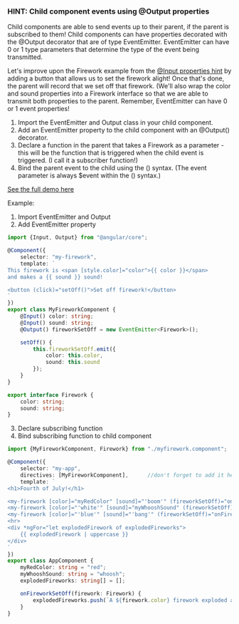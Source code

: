 ### HINT: Child component events using @Output properties

Child components are able to send events up to their parent, if the parent is subscribed to them!  Child components can have properties decorated with the @Output decorator that are of type EventEmitter.  EventEmitter can have 0 or 1 type parameters that determine the type of the event being transmitted.

Let's improve upon the Firework example from the [@Input properties hint](inputproperties.md) by adding a button that allows us to set the firework alight!  Once that's done, the parent will record that we set off that firework.  (We'll also wrap the color and sound properties into a Firework interface so that we are able to transmit both properties to the parent.  Remember, EventEmitter can have 0 or 1 event properties!

1. Import the EventEmitter and Output class in your child component.
2. Add an EventEmitter property to the child component with an @Output() decorator.
3. Declare a function in the parent that takes a Firework as a parameter - this will be the function that is triggered when the child event is triggered.  (I call it a subscriber function!)
4. Bind the parent event to the child using the () syntax.  (The event parameter is always $event within the () syntax.)

[See the full demo here](http://plnkr.co/edit/D0Id3ZZo3U1IhAhxVoop?p=preview)

Example:

1. Import EventEmitter and Output
2. Add EventEmitter property

```typescript
import {Input, Output} from "@angular/core";

@Component({
	selector: "my-firework",
	template: `
This firework is <span [style.color]="color">{{ color }}</span>
and makes a {{ sound }} sound!

<button (click)="setOff()">Set off firework!</button>
`
})
export class MyFireworkComponent {
	@Input() color: string;
	@Input() sound: string;
	@Output() fireworkSetOff = new EventEmitter<Firework>();

	setOff() {
		this.fireworkSetOff.emit({
			color: this.color,
			sound: this.sound
		});
	}
}

export interface Firework {
	color: string;
	sound: string;
}
```

3. Declare subscribing function
4. Bind subscribing function to child component

```typescript
import {MyFireworkComponent, Firework} from "./myfirework.component";

@Component({
	selector: "my-app",
	directives: [MyFireworkComponent],		//don't forget to add it here!
	template: `
<h1>Fourth of July!</h1>

<my-firework [color]="myRedColor" [sound]="'boom'" (fireworkSetOff)="onFireworkSetOff($event)"></my-firework>
<my-firework [color]="'white'" [sound]="myWhooshSound" (fireworkSetOff)="onFireworkSetOff($event)"></my-firework>
<my-firework [color]="'blue'" [sound]="'bang'" (fireworkSetOff)="onFireworkSetOff($event)"></my-firework>
<hr>
<div *ngFor="let explodedFirework of explodedFireworks">
	{{ explodedFirework | uppercase }}
</div>
`
})
export class AppComponent {
	myRedColor: string = "red";
	myWhooshSound: string = "whoosh";
	explodedFireworks: string[] = [];

	onFireworkSetOff(firework: Firework) {
		explodedFireworks.push(`A ${firework.color} firework exploded and made a ${firework.sound} sound!`);
	}
}
```